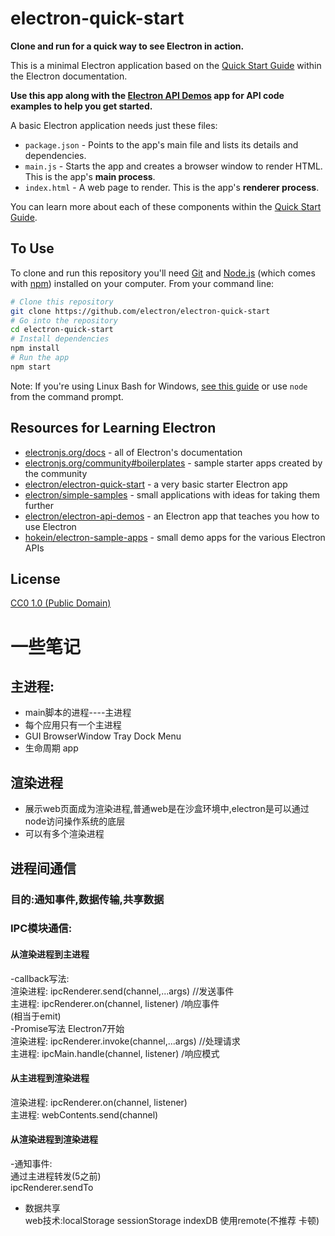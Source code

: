 # electron-quick-start

**Clone and run for a quick way to see Electron in action.**

This is a minimal Electron application based on the [Quick Start Guide](https://electronjs.org/docs/tutorial/quick-start) within the Electron documentation.

**Use this app along with the [Electron API Demos](https://electronjs.org/#get-started) app for API code examples to help you get started.**

A basic Electron application needs just these files:

- `package.json` - Points to the app's main file and lists its details and dependencies.
- `main.js` - Starts the app and creates a browser window to render HTML. This is the app's **main process**.
- `index.html` - A web page to render. This is the app's **renderer process**.

You can learn more about each of these components within the [Quick Start Guide](https://electronjs.org/docs/tutorial/quick-start).

## To Use

To clone and run this repository you'll need [Git](https://git-scm.com) and [Node.js](https://nodejs.org/en/download/) (which comes with [npm](http://npmjs.com)) installed on your computer. From your command line:

```bash
# Clone this repository
git clone https://github.com/electron/electron-quick-start
# Go into the repository
cd electron-quick-start
# Install dependencies
npm install
# Run the app
npm start
```

Note: If you're using Linux Bash for Windows, [see this guide](https://www.howtogeek.com/261575/how-to-run-graphical-linux-desktop-applications-from-windows-10s-bash-shell/) or use `node` from the command prompt.

## Resources for Learning Electron

- [electronjs.org/docs](https://electronjs.org/docs) - all of Electron's documentation
- [electronjs.org/community#boilerplates](https://electronjs.org/community#boilerplates) - sample starter apps created by the community
- [electron/electron-quick-start](https://github.com/electron/electron-quick-start) - a very basic starter Electron app
- [electron/simple-samples](https://github.com/electron/simple-samples) - small applications with ideas for taking them further
- [electron/electron-api-demos](https://github.com/electron/electron-api-demos) - an Electron app that teaches you how to use Electron
- [hokein/electron-sample-apps](https://github.com/hokein/electron-sample-apps) - small demo apps for the various Electron APIs

## License

[CC0 1.0 (Public Domain)](LICENSE.md)


# 一些笔记  
## 主进程:  
- main脚本的进程----主进程  
- 每个应用只有一个主进程  
- GUI BrowserWindow Tray Dock Menu  
- 生命周期 app  
## 渲染进程  
- 展示web页面成为渲染进程,普通web是在沙盒环境中,electron是可以通过node访问操作系统的底层  
- 可以有多个渲染进程

## 进程间通信   
### 目的:通知事件,数据传输,共享数据  
### IPC模块通信:  
#### 从渲染进程到主进程  
-callback写法:  
渲染进程: ipcRenderer.send(channel,...args)   //发送事件  
主进程: ipcRenderer.on(channel, listener)    /响应事件  
(相当于emit)  
-Promise写法 Electron7开始   
渲染进程: ipcRenderer.invoke(channel,...args)   //处理请求  
主进程: ipcMain.handle(channel, listener)    /响应模式  
#### 从主进程到渲染进程  
渲染进程: ipcRenderer.on(channel, listener)  
主进程: webContents.send(channel)  
#### 从渲染进程到渲染进程  
-通知事件:  
  通过主进程转发(5之前)  
  ipcRenderer.sendTo
- 数据共享  
  web技术:localStorage sessionStorage indexDB
  使用remote(不推荐 卡顿)

